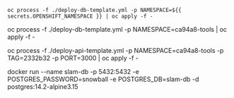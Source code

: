 ```
oc process -f ./deploy-db-template.yml -p NAMESPACE=${{ secrets.OPENSHIFT_NAMESPACE }} | oc apply -f -
```

oc process -f ./deploy-db-template.yml -p NAMESPACE=ca94a8-tools | oc apply -f -

oc process -f ./deploy-api-template.yml -p NAMESPACE=ca94a8-tools -p TAG=2332b32 -p PORT=3000 | oc apply -f -

docker run --name slam-db -p 5432:5432 -e POSTGRES_PASSWORD=snowball -e POSTGRES_DB=slam-db -d postgres:14.2-alpine3.15
